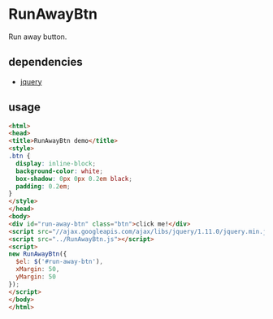RunAwayBtn
==========

Run away button.

## dependencies
 - [jquery](http://github.com/jquery/jquery)

## usage

```html
<html>
<head>
<title>RunAwayBtn demo</title>
<style>
.btn {
  display: inline-block;
  background-color: white;
  box-shadow: 0px 0px 0.2em black;
  padding: 0.2em;
}
</style>
</head>
<body>
<div id="run-away-btn" class="btn">click me!</div>
<script src="//ajax.googleapis.com/ajax/libs/jquery/1.11.0/jquery.min.js"></script>
<script src="../RunAwayBtn.js"></script>
<script>
new RunAwayBtn({
  $el: $('#run-away-btn'),
  xMargin: 50,
  yMargin: 50
});
</script>
</body>
</html>

```
